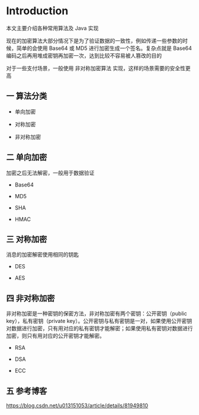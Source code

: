 # Introduction

本文主要介绍各种常用算法及 Java 实现

现在的加密算法大部分情况下是为了验证数据的一致性，例如传递一些参数的时候，简单的会使用 Base64 或 MD5 进行加密生成一个签名。复杂点就是 Base64 编码之后再用堆成密钥再加密一次，达到比较不容易被人篡改的目的

对于一些支付场景，一般使用 非对称加密算法 实现，这样的场景需要的安全性更高

## 一 算法分类

* 单向加密

* 对称加密

* 非对称加密

## 二 单向加密

加密之后无法解密，一般用于数据验证

* Base64

* MD5

* SHA

* HMAC

## 三 对称加密

消息的加密解密使用相同的钥匙

* DES

* AES

## 四 非对称加密

非对称加密是一种密钥的保密方法，非对称加密有两个密钥：公开密钥（public key），私有密钥（private key）。公开密钥与私有密钥是一对，如果使用公开密钥对数据进行加密，只有用对应的私有密钥才能解密；如果使用私有密钥对数据进行加密，则只有用对应的公开密钥才能解密。

* RSA

* DSA

* ECC

## 五 参考博客

<https://blog.csdn.net/u013151053/article/details/81949810>